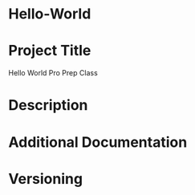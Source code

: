 # Hello-World
# Project Title
  Hello World Pro Prep Class
# Description
# Additional Documentation
# Versioning
